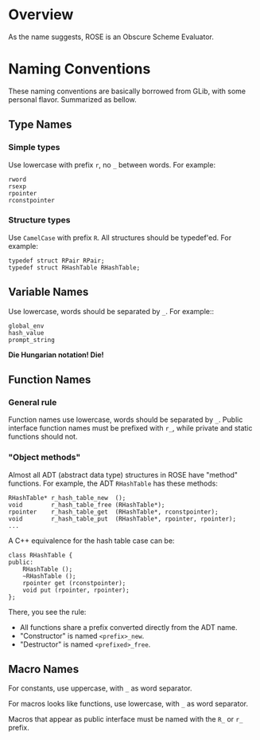 # Overview

As the name suggests, ROSE is an Obscure Scheme Evaluator.

# Naming Conventions

These naming conventions are basically borrowed from GLib, with some personal
flavor.  Summarized as bellow.

## Type Names

### Simple types

Use lowercase with prefix `r`, no `_` between words.  For example:

    rword
    rsexp
    rpointer
    rconstpointer

### Structure types

Use `CamelCase` with prefix `R`.  All structures should be typedef'ed.  For
example:

    typedef struct RPair RPair;
    typedef struct RHashTable RHashTable;

Variable Names
--------------

Use lowercase, words should be separated by `_`.  For example::

    global_env
    hash_value
    prompt_string

**Die Hungarian notation! Die!**

## Function Names

### General rule

Function names use lowercase, words should be separated by `_`.  Public
interface function names must be prefixed with `r_`, while private and static
functions should not.

### "Object methods"

Almost all ADT (abstract data type) structures in ROSE have "method" functions.
For example, the ADT `RHashTable` has these methods:

    RHashTable* r_hash_table_new  ();
    void        r_hash_table_free (RHashTable*);
    rpointer    r_hash_table_get  (RHashTable*, rconstpointer);
    void        r_hash_table_put  (RHashTable*, rpointer, rpointer);
    ...

A C++ equivalence for the hash table case can be:

    class RHashTable {
    public:
        RHashTable ();
        ~RHashTable ();
        rpointer get (rconstpointer);
        void put (rpointer, rpointer);
    };

There, you see the rule:

*   All functions share a prefix converted directly from the ADT name.
*   "Constructor" is named `<prefix>_new`.
*   "Destructor" is named `<prefixed>_free`.

Macro Names
-----------

For constants, use uppercase, with `_` as word separator.

For macros looks like functions, use lowercase, with `_` as word separator.

Macros that appear as public interface must be named with the `R_` or `r_` prefix.
